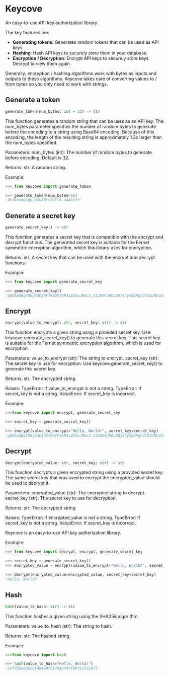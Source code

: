 # Keycove

An easy-to-use API key authorization library.

The key features are:

- **Generating tokens**: Generates random tokens that can be used as API keys.
- **Hashing**: Hash API keys to securely store them in your database.
- **Encryption / Decryption**: Encrypt API keys to securely store keys. Decrypt to view them again.

Generally, encryption / hashing algorithms work with bytes as inputs and outputs to these algorithms. Keycove takes care of converting values to / from bytes so you only need to work with strings.


## Generate a token

```python
generate_token(num_bytes: int = 32) -> str
```
This function generates a random string that can be uses as an API key.
The num_bytes parameter specifies the number of random bytes to generate before the encoding to a string using Base64 encoding.
Because of this encoding, the length of the resulting string is approximately 1.3x larger than the num_bytes specified.
 
Parameters:
num_bytes (int): The number of random bytes to generate before encoding. Default is 32.
 
Returns:
str: A random string.
 
Example:
```python
>>> from keycove import generate_token

>>> generate_token(num_bytes=16)
'4LYAecdQvqH_W2OABLsZzV-6-zAAkt23'
```


## Generate a secret key

```python
generate_secret_key() -> str
```
This function generates a secret key that is compatible with the encrypt and decrypt functions.
The generated secret key is suitable for the Fernet symmetric encryption algorithm, which this library uses for encryption.
 
Returns:
str: A secret key that can be used with the encrypt and decrypt functions.
 
Example:
```python
>>> from keycove import generate_secret_key

>>> generate_secret_key()
'gAAAAABgTD0yR3O4hV7Kb7PZ6N4iZA3uJNeL3_ZI2QmGJHbLZUj4Cy5B2Pgh4lX3JNLUZ4Q8OvJZ8OZyXUYd8l4XQJZIV64nJA=='
```


## Encrypt

```python
encrypt(value_to_encrypt: str, secret_key: str) -> str
```
This function encrypts a given string using a provided secret key.
Use keycove.generate_secret_key() to generate this secret key.
This secret key is suitable for the Fernet symmetric encryption algorithm,
which is used for encryption.
 
Parameters:
value_to_encrypt (str): The string to encrypt.
secret_key (str): The secret key to use for encryption.
Use keycove.generate_secret_key() to generate this secret key.
 
Returns:
str: The encrypted string.
 
Raises:
TypeError: If value_to_encrypt is not a string.
TypeError: If secret_key is not a string.
ValueError: If secret_key is incorrect.
 
Example:
```python
>>>from keycove import encrypt, generate_secret_key

>>> secret_key = generate_secret_key()

>>> encrypt(value_to_encrypt="Hello, World!", secret_key=secret_key)
'gAAAAABgTD0yR3O4hV7Kb7PZ6N4iZA3uJNeL3_ZI2QmGJHbLZUj4Cy5B2Pgh4lX3JNLUZ4Q8OvJZ8OZyXUYd8l4XQJZIV64nJA=='
```


## Decrypt

```python
decrypt(encrypted_value: str, secret_key: str) -> str
```
This function decrypts a given encrypted string using a provided secret key.
The same secret key that was used to encrypt the encrypted_value should be used to decrypt it.
 
Parameters:
encrypted_value (str): The encrypted string to decrypt.
secret_key (str): The secret key to use for decryption.
 
Returns:
str: The decrypted string.
 
Raises:
TypeError: If encrypted_value is not a string.
TypeError: If secret_key is not a string.
ValueError: If secret_key is incorrect.
 
Keycove is an easy-to-use API key authorization library.

Example:
```python
>>> from keycove import decrypt, encrypt, generate_secret_key

>>> secret_key = generate_secret_key()
>>> encrypted_value = encrypt(value_to_encrypt="Hello, World!", secret_key=secret_key)

>>> decrypt(encrypted_value=encrypted_value, secret_key=secret_key)
'Hello, World!'
```


## Hash

```python
hash(value_to_hash: str) -> str
```
This function hashes a given string using the SHA256 algorithm.
 
Parameters:
value_to_hash (str): The string to hash.
 
Returns:
str: The hashed string.
 
Example:
```python
>>>from keycove import hash

>>> hash(value_to_hash="Hello, World!")
'2ef7bde608ce5404e97d5f042f95f89f1c232871'
```